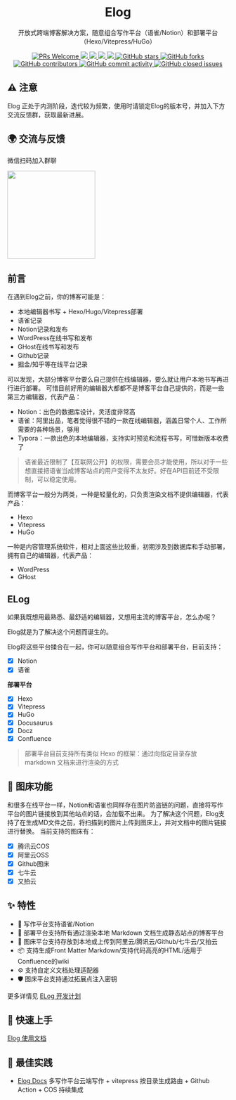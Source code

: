 <div align="center">
  <h1>Elog</h1>
  <p>开放式跨端博客解决方案，随意组合写作平台（语雀/Notion）和部署平台（Hexo/Vitepress/HuGo）</p>
  <a href="http://makeapullrequest.com">
    <img src="https://img.shields.io/badge/PRs-welcome-brightgreen.svg?style=flat-square" alt="PRs Welcome">
  </a>
  <a href="https://www.npmjs.com/package/@elog/cli">
    <img src="https://img.shields.io/node/v/@elog/cli.svg?style=flat-square">
  </a>
  <a href="https://www.npmjs.com/package/@elog/cli">
    <img src="https://img.shields.io/npm/v/@elog/cli.svg?style=flat-square">
  </a>
  <a href="https://www.npmjs.com/package/@elog/cli">
    <img src="https://img.shields.io/npm/l/@elog/cli.svg?style=flat-square">
  </a>
  <a href="https://www.npmjs.com/package/@elog/cli">
    <img src="https://img.shields.io/npm/dt/@elog/cli.svg?style=flat-square">
  </a>
  <a href="https://github.com/LetTTGACO/elog">
    <img src="https://img.shields.io/github/stars/LetTTGACO/elog" alt="GitHub stars">
  </a>
  <a href="https://github.com/LetTTGACO/elog">
    <img src="https://img.shields.io/github/forks/LetTTGACO/elog" alt="GitHub forks">
  </a>
  <a href="https://github.com/LetTTGACO/elog">
    <img src="https://img.shields.io/github/contributors/LetTTGACO/elog" alt="GitHub contributors">
  </a>
  <a href="https://github.com/LetTTGACO/elog">
    <img src="https://img.shields.io/github/commit-activity/w/LetTTGACO/elog" alt="GitHub commit activity">
  </a>
  <a href="https://github.com/LetTTGACO/elog">
    <img src="https://img.shields.io/github/issues-closed/LetTTGACO/elog" alt="GitHub closed issues">
  </a>

[//]: # (  <a href="https://github.com/LetTTGACO/elog">)

[//]: # (    <img src="https://img.shields.io/github/commits-since/LetTTGACO/elog/latest/next" alt="GitHub commits since latest release &#40;by date&#41;">)

[//]: # (  </a>)

[//]: # (  <a href="https://github.com/NervJS/taro">)

[//]: # (    <img src="https://img.shields.io/github/release-date/LetTTGACO/elog" alt="GitHub Release Date">)

[//]: # (  </a>)
</div>

## ⚠️ 注意
Elog 正处于内测阶段，迭代较为频繁，使用时请锁定Elog的版本号，并加入下方交流反馈群，获取最新进展。

## 🌍 交流与反馈
<p>微信扫码加入群聊</p>
<img style="width: 200px; height: 200px" src="https://user-images.githubusercontent.com/37357188/217702971-47dd05ea-e689-4091-b4e7-3ae4559ca215.png">

## 前言
在遇到Elog之前，你的博客可能是：
- 本地编辑器书写 + Hexo/Hugo/Vitepress部署
- 语雀记录
- Notion记录和发布
- WordPress在线书写和发布
- GHost在线书写和发布
- Github记录
- 掘金/知乎等在线平台记录

可以发现，大部分博客平台要么自己提供在线编辑器，要么就让用户本地书写再进行进行部署。
可惜目前好用的编辑器大都都不是博客平台自己提供的，而是一些第三方编辑器，代表产品：
- Notion：出色的数据库设计，灵活度非常高
- 语雀：阿里出品，笔者觉得很不错的一款在线编辑器，涵盖日常个人、工作所需要的各种场景，够用
- Typora：一款出色的本地编辑器，支持实时预览和流程书写，可惜新版本收费了
> 语雀最近限制了【互联网公开】的权限，需要会员才能使用，所以对于一些想直接把语雀当成博客站点的用户变得不太友好。好在API目前还不受限制，可以稳定使用。

而博客平台一般分为两类，一种是轻量化的，只负责渲染文档不提供编辑器，代表产品：
- Hexo
- Vitepress
- HuGo

一种是内容管理系统软件，相对上面这些比较重，初期涉及到数据库和手动部署，拥有自己的编辑器，代表产品：
- WordPress
- GHost
## ELog
如果我既想用最熟悉、最舒适的编辑器，又想用主流的博客平台，怎么办呢？

Elog就是为了解决这个问题而诞生的。 

Elog将这些平台揉合在一起，你可以随意组合写作平台和部署平台，目前支持：
- [x] Notion
- [x] 语雀

**部署平台**
- [x]  Hexo
- [x]  Vitepress
- [x]  HuGo
- [x]  Docusaurus
- [x]  Docz
- [x]  Confluence
> 部署平台目前支持所有类似 Hexo 的框架：通过向指定目录存放 markdown 文档来进行渲染的方式

## 🌅 图床功能
和很多在线平台一样，Notion和语雀也同样存在图片防盗链的问题，直接将写作平台的图片链接放到其他站点的话，会加载不出来。
为了解决这个问题，Elog支持了在生成MD文件之前，将扫描到的图片上传到图床上，并对文档中的图片链接进行替换。
当前支持的图床有：
- [x] 腾讯云COS
- [x] 阿里云OSS
- [x] Github图床
- [x] 七牛云
- [x] 又拍云

## ✨ 特性
- 📝 写作平台支持语雀/Notion
- 🚀 部署平台支持所有通过渲染本地 Markdown 文档生成静态站点的博客平台
- 🌅 图床平台支持存放到本地或上传到阿里云/腾讯云/Github/七牛云/又拍云
- 📦 支持生成Front Matter Markdown/支持代码高亮的HTML/适用于Confluence的wiki
- ⚙️ 支持自定义文档处理适配器
- 🛡 图床平台支持通过拓展点注入密钥

更多详情见 [ELog 开发计划](https://www.notion.so/Elog-91dd2037c9c847e6bc90b712b124189c)

## 🔨 快速上手
[Elog 使用文档](https://elog.1874.cool/)

## 🔗 最佳实践
- [Elog Docs](https://github.com/LetTTGACO/elog-docs) 多写作平台云端写作 + vitepress 按目录生成路由 + Github Action + COS 持续集成


